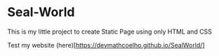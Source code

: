 # Seal-World

This is my little project to create Static Page using only HTML and CSS

Test my website (here)[https://devmathcoelho.github.io/SealWorld/]